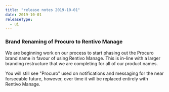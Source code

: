 ```yaml
---
title: "release notes 2019-10-01"
date: 2019-10-01
releaseType:
  - ui
---
```


###	Brand Renaming of Procuro to Rentivo Manage

We are beginning work on our process to start phasing out the Procuro brand name in favour of using Rentivo Manage. 
This is in-line with a larger branding restructure that we are completing for all of our product names.

You will still see "Procuro" used on notifications and messaging for the near forseeable future, however, over time it will be replaced entirely with Rentivo Manage. 
